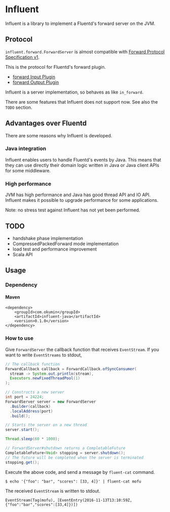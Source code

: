 # Influent

Influent is a library to implement a Fluentd's forward server on the JVM.

## Protocol

`influent.forward.ForwardServer` is almost compatible with [Forward Protocol Specification v1](https://github.com/fluent/fluentd/wiki/Forward-Protocol-Specification-v1).

This is the protocol for Fluentd's forward plugin.

* [forward Input Plugin](http://docs.fluentd.org/articles/in_forward)
* [forward Output Plugin](http://docs.fluentd.org/articles/out_forward)

Influent is a server implementation, so behaves as like `in_forward`.

There are some features that Influent does not support now.
See also the `TODO` section.

## Advantages over Fluentd

There are some reasons why Influent is developed.

### Java integration

Influent enables users to handle Fluentd's events by Java.
This means that they can use directly their domain logic written in Java or Java client APIs for some middleware.

### High performance

JVM has high performance and Java has good thread API and IO API.
Influent makes it possible to upgrade performance for some applications.

Note: no stress test against Influent has not yet been performed.

## TODO

* handshake phase implementation
* CompressedPackedForward mode implementation
* load test and performance improvement
* Scala API

## Usage

### Dependency

#### Maven

```
<dependency>
    <groupId>com.okumin</groupId>
    <artifactId>influent-java</artifactId>
    <version>0.1.0</version>
</dependency>
```

### How to use

Give `ForwardServer` the callback function that receives `EventStream`.
If you want to write `EventStreams` to stdout,

```java
// The callback function
ForwardCallback callback = ForwardCallback.ofSyncConsumer(
  stream -> System.out.println(stream),
  Executors.newFixedThreadPool(1)
);

// Constructs a new server
int port = 24224;
ForwardServer server = new ForwardServer
  .Builder(callback)
  .localAddress(port)
  .build();

// Starts the server on a new thread
server.start();

Thread.sleep(60 * 1000);

// ForwardServer#shutdown returns a CompletableFuture
CompletableFuture<Void> stopping = server.shutdown();
// The future will be completed when the server is terminated
stopping.get();
```

Execute the above code, and send a message by `fluent-cat` command.

```
$ echo '{"foo": "bar", "scores": [33, 4]}' | fluent-cat mofu
```

The received `EventStream` is written to stdout.

```
EventStream(Tag(mofu), [EventEntry(2016-11-13T13:10:59Z,{"foo":"bar","scores":[33,4]})])
```

